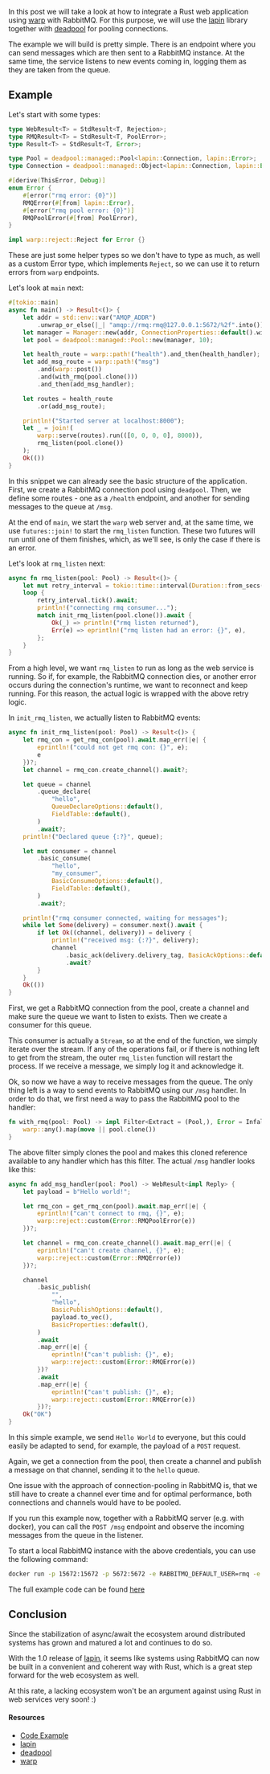 In this post we will take a look at how to integrate a Rust web application using [warp](https://github.com/seanmonstar/warp) with RabbitMQ. For this purpose, we will use the [lapin](https://github.com/CleverCloud/lapin) library together with [deadpool](https://github.com/bikeshedder/deadpool) for pooling connections.

The example we will build is pretty simple. There is an endpoint where you can send messages which are then sent to a RabbitMQ instance. At the same time, the service listens to new events coming in, logging them as they are taken from the queue.

## Example

Let's start with some types:

```rust
type WebResult<T> = StdResult<T, Rejection>;
type RMQResult<T> = StdResult<T, PoolError>;
type Result<T> = StdResult<T, Error>;

type Pool = deadpool::managed::Pool<lapin::Connection, lapin::Error>;
type Connection = deadpool::managed::Object<lapin::Connection, lapin::Error>;

#[derive(ThisError, Debug)]
enum Error {
    #[error("rmq error: {0}")]
    RMQError(#[from] lapin::Error),
    #[error("rmq pool error: {0}")]
    RMQPoolError(#[from] PoolError),
}

impl warp::reject::Reject for Error {}
```

These are just some helper types so we don't have to type as much, as well as a custom Error type, which implements `Reject`, so we can use it to return errors from `warp` endpoints.

Let's look at `main` next:

```rust
#[tokio::main]
async fn main() -> Result<()> {
    let addr = std::env::var("AMQP_ADDR")
        .unwrap_or_else(|_| "amqp://rmq:rmq@127.0.0.1:5672/%2f".into());
    let manager = Manager::new(addr, ConnectionProperties::default().with_tokio());
    let pool = deadpool::managed::Pool::new(manager, 10);

    let health_route = warp::path!("health").and_then(health_handler);
    let add_msg_route = warp::path!("msg")
        .and(warp::post())
        .and(with_rmq(pool.clone()))
        .and_then(add_msg_handler);

    let routes = health_route
        .or(add_msg_route);

    println!("Started server at localhost:8000");
    let _ = join!(
        warp::serve(routes).run(([0, 0, 0, 0], 8000)),
        rmq_listen(pool.clone())
    );
    Ok(())
}
```

In this snippet we can already see the basic structure of the application. First, we create a RabbitMQ connection pool using `deadpool`. Then, we define some routes - one as a `/health` endpoint, and another for sending messages to the queue at `/msg`.

At the end of `main`, we start the `warp` web server and, at the same time, we use `futures::join!` to start the `rmq_listen` function. These two futures will run until one of them finishes, which, as we'll see, is only the case if there is an error.

Let's look at `rmq_listen` next:

```rust
async fn rmq_listen(pool: Pool) -> Result<()> {
    let mut retry_interval = tokio::time::interval(Duration::from_secs(5));
    loop {
        retry_interval.tick().await;
        println!("connecting rmq consumer...");
        match init_rmq_listen(pool.clone()).await {
            Ok(_) => println!("rmq listen returned"),
            Err(e) => eprintln!("rmq listen had an error: {}", e),
        };
    }
}
```

From a high level, we want `rmq_listen` to run as long as the web service is running. So if, for example, the RabbitMQ connection dies, or another error occurs during the connection's runtime, we want to reconnect and keep running. For this reason, the actual logic is wrapped with the above retry logic.

In `init_rmq_listen`, we actually listen to RabbitMQ events:

```rust
async fn init_rmq_listen(pool: Pool) -> Result<()> {
    let rmq_con = get_rmq_con(pool).await.map_err(|e| {
        eprintln!("could not get rmq con: {}", e);
        e
    })?;
    let channel = rmq_con.create_channel().await?;

    let queue = channel
        .queue_declare(
            "hello",
            QueueDeclareOptions::default(),
            FieldTable::default(),
        )
        .await?;
    println!("Declared queue {:?}", queue);

    let mut consumer = channel
        .basic_consume(
            "hello",
            "my_consumer",
            BasicConsumeOptions::default(),
            FieldTable::default(),
        )
        .await?;

    println!("rmq consumer connected, waiting for messages");
    while let Some(delivery) = consumer.next().await {
        if let Ok((channel, delivery)) = delivery {
            println!("received msg: {:?}", delivery);
            channel
                .basic_ack(delivery.delivery_tag, BasicAckOptions::default())
                .await?
        }
    }
    Ok(())
}
```

First, we get a RabbitMQ connection from the pool, create a channel and make sure the queue we want to listen to exists. Then we create a consumer for this queue.

This consumer is actually a `Stream`, so at the end of the function, we simply iterate over the stream. If any of the operations fail, or if there is nothing left to get from the stream, the outer `rmq_listen` function will restart the process. If we receive a message, we simply log it and acknowledge it.

Ok, so now we have a way to receive messages from the queue. The only thing left is a way to send events to RabbitMQ using our `/msg` handler. In order to do that, we first need a way to pass the RabbitMQ pool to the handler:

```rust
fn with_rmq(pool: Pool) -> impl Filter<Extract = (Pool,), Error = Infallible> + Clone {
    warp::any().map(move || pool.clone())
}
```

The above filter simply clones the pool and makes this cloned reference available to any handler which has this filter. The actual `/msg` handler looks like this:

```rust
async fn add_msg_handler(pool: Pool) -> WebResult<impl Reply> {
    let payload = b"Hello world!";

    let rmq_con = get_rmq_con(pool).await.map_err(|e| {
        eprintln!("can't connect to rmq, {}", e);
        warp::reject::custom(Error::RMQPoolError(e))
    })?;

    let channel = rmq_con.create_channel().await.map_err(|e| {
        eprintln!("can't create channel, {}", e);
        warp::reject::custom(Error::RMQError(e))
    })?;

    channel
        .basic_publish(
            "",
            "hello",
            BasicPublishOptions::default(),
            payload.to_vec(),
            BasicProperties::default(),
        )
        .await
        .map_err(|e| {
            eprintln!("can't publish: {}", e);
            warp::reject::custom(Error::RMQError(e))
        })?
        .await
        .map_err(|e| {
            eprintln!("can't publish: {}", e);
            warp::reject::custom(Error::RMQError(e))
        })?;
    Ok("OK")
}
```

In this simple example, we send `Hello World` to everyone, but this could easily be adapted to send, for example, the payload of a `POST` request.

Again, we get a connection from the pool, then create a channel and publish a message on that channel, sending it to the `hello` queue.

One issue with the approach of connection-pooling in RabbitMQ is, that we still have to create a channel ever time and for optimal performance, both connections and channels would have to be pooled.

If you run this example now, together with a RabbitMQ server (e.g. with docker), you can call the `POST /msg` endpoint and observe the incoming messages from the queue in the listener.

To start a local RabbitMQ instance with the above credentials, you can use the following command:

```bash
docker run -p 15672:15672 -p 5672:5672 -e RABBITMQ_DEFAULT_USER=rmq -e RABBITMQ_DEFAULT_PASS=rmq  rabbitmq:3.8.4-management
```

The full example code can be found [here](https://github.com/zupzup/rmq-in-rust-example)

## Conclusion

Since the stabilization of async/await the ecosystem around distributed systems has grown and matured a lot and continues to do so.

With the 1.0 release of [lapin](https://github.com/CleverCloud/lapin), it seems like systems using RabbitMQ can now be built in a convenient and coherent way with Rust, which is a great step forward for the web ecosystem as well.

At this rate, a lacking ecosystem won't be an argument against using Rust in web services very soon! :)

#### Resources

* [Code Example](https://github.com/zupzup/rmq-in-rust-example)
* [lapin](https://github.com/CleverCloud/lapin)
* [deadpool](https://github.com/bikeshedder/deadpool)
* [warp](https://github.com/seanmonstar/warp)
